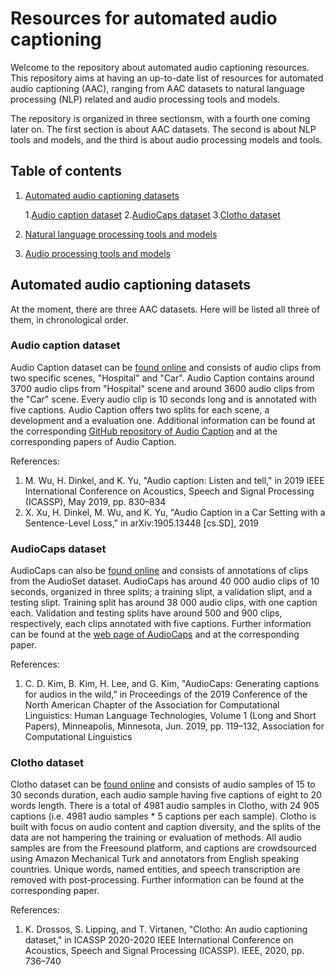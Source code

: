 # Resources for automated audio captioning

Welcome to the repository about automated audio captioning resources.
This repository aims at having an up-to-date list of resources for
automated audio captioning (AAC), ranging from AAC datasets to natural
language processing (NLP) related and audio processing tools and models. 

The repository is organized in three sectionsm, with a fourth one coming
later on. The first section is about AAC datasets. The second is about NLP
tools and models, and the third is about audio processing models and
tools. 

## Table of contents

1. [Automated audio captioning datasets](#automated-audio-captioning-datasets) 

   1.[Audio caption dataset](#audio-caption-dataset) 
   2.[AudioCaps dataset](#audioCaps-dataset) 
   3.[Clotho dataset](#clotho-dataset) 
  
2. [Natural language processing tools and models](#natural-language-processing-tools-and-models) 
3. [Audio processing tools and models](#audio-processing-tools-and-models) 

## Automated audio captioning datasets

At the moment, there are three AAC datasets. Here will be listed all three of them, in chronological order. 

### Audio caption dataset

Audio Caption dataset can be [found online](https://www.github.com/richermans/AudioCaption)
and consists of audio clips from two specific scenes, "Hospital" and "Car".
Audio Caption contains around 3700 audio clips from "Hospital" scene and
around 3600 audio clips from the "Car" scene. Every audio clip is
10 seconds long and is annotated with five captions. Audio Caption
offers two splits for each scene, a development and a evaluation one.
Additional information can be found at the corresponding
[GitHub repository of Audio Caption](www.github.com/richermans/AudioCaption)
and at the corresponding papers of Audio Caption.

References: 

1. M. Wu, H. Dinkel, and K. Yu, "Audio caption: Listen and tell," in 2019 IEEE International Conference on Acoustics, Speech and Signal Processing (ICASSP), May 2019, pp. 830–834
2. X. Xu, H. Dinkel, M. Wu, and K. Yu, "Audio Caption in a Car Setting with a Sentence-Level Loss," in arXiv:1905.13448 [cs.SD], 2019

### AudioCaps dataset

AudioCaps can also be [found online](https://audiocaps.github.io) and
consists of annotations of clips from the AudioSet dataset. AudioCaps
has around 40 000 audio clips of 10 seconds, organized in three splits;
a training slipt, a validation slipt, and a testing slipt. Training
split has around 38 000 audio clips, with one caption each. Validation
and testing splits have around 500 and 900 clips, respectively, each
clips annotated with five captions. Further information can be found
at the [web page of AudioCaps](https://audiocaps.github.io) and at
the corresponding paper.

References:

1. C. D. Kim, B. Kim, H. Lee, and G. Kim, "AudioCaps: Generating captions for audios in the wild,” in Proceedings of the 2019 Conference of the North American Chapter of the Association for Computational Linguistics: Human Language Technologies, Volume 1 (Long and Short Papers), Minneapolis, Minnesota, Jun. 2019, pp. 119–132, Association for Computational Linguistics

### Clotho dataset

Clotho dataset can be [found online]() and consists of audio samples of
15 to 30 seconds duration, each audio sample having five captions of eight
to 20 words length. There is a total of 4981 audio samples in Clotho, with
24 905 captions (i.e. 4981 audio samples * 5 captions per each sample).
Clotho is built with focus on audio content and caption diversity, and the
splits of the data are not hampering the training or evaluation of methods.
All audio samples are from the Freesound platform, and captions are
crowdsourced using Amazon Mechanical Turk and annotators from English speaking
countries. Unique words, named entities, and speech transcription are
removed with post-processing. Further information can be found at the
corresponding paper. 

References: 

1. K. Drossos, S. Lipping, and T. Virtanen, "Clotho: An audio captioning dataset," in ICASSP 2020-2020 IEEE International Conference on Acoustics, Speech and Signal Processing (ICASSP). IEEE, 2020, pp. 736–740